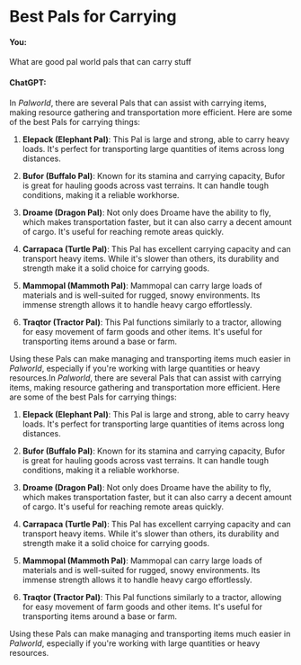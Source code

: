 # Best Pals for Carrying

#### You:
What are good pal world pals that can carry stuff

#### ChatGPT:
In *Palworld*, there are several Pals that can assist with carrying items, making resource gathering and transportation more efficient. Here are some of the best Pals for carrying things:

1. **Elepack (Elephant Pal)**: This Pal is large and strong, able to carry heavy loads. It's perfect for transporting large quantities of items across long distances.

2. **Bufor (Buffalo Pal)**: Known for its stamina and carrying capacity, Bufor is great for hauling goods across vast terrains. It can handle tough conditions, making it a reliable workhorse.

3. **Droame (Dragon Pal)**: Not only does Droame have the ability to fly, which makes transportation faster, but it can also carry a decent amount of cargo. It's useful for reaching remote areas quickly.

4. **Carrapaca (Turtle Pal)**: This Pal has excellent carrying capacity and can transport heavy items. While it's slower than others, its durability and strength make it a solid choice for carrying goods.

5. **Mammopal (Mammoth Pal)**: Mammopal can carry large loads of materials and is well-suited for rugged, snowy environments. Its immense strength allows it to handle heavy cargo effortlessly.

6. **Traqtor (Tractor Pal)**: This Pal functions similarly to a tractor, allowing for easy movement of farm goods and other items. It's useful for transporting items around a base or farm.

Using these Pals can make managing and transporting items much easier in *Palworld*, especially if you're working with large quantities or heavy resources.In *Palworld*, there are several Pals that can assist with carrying items, making resource gathering and transportation more efficient. Here are some of the best Pals for carrying things:

1. **Elepack (Elephant Pal)**: This Pal is large and strong, able to carry heavy loads. It's perfect for transporting large quantities of items across long distances.

2. **Bufor (Buffalo Pal)**: Known for its stamina and carrying capacity, Bufor is great for hauling goods across vast terrains. It can handle tough conditions, making it a reliable workhorse.

3. **Droame (Dragon Pal)**: Not only does Droame have the ability to fly, which makes transportation faster, but it can also carry a decent amount of cargo. It's useful for reaching remote areas quickly.

4. **Carrapaca (Turtle Pal)**: This Pal has excellent carrying capacity and can transport heavy items. While it's slower than others, its durability and strength make it a solid choice for carrying goods.

5. **Mammopal (Mammoth Pal)**: Mammopal can carry large loads of materials and is well-suited for rugged, snowy environments. Its immense strength allows it to handle heavy cargo effortlessly.

6. **Traqtor (Tractor Pal)**: This Pal functions similarly to a tractor, allowing for easy movement of farm goods and other items. It's useful for transporting items around a base or farm.

Using these Pals can make managing and transporting items much easier in *Palworld*, especially if you're working with large quantities or heavy resources.

